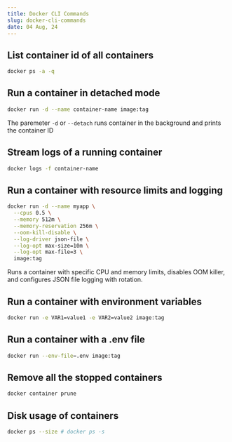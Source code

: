 ```yaml
---
title: Docker CLI Commands
slug: docker-cli-commands
date: 04 Aug, 24
---
```


## List container id of all containers

```sh
docker ps -a -q
```
## Run a container in detached mode

```sh
docker run -d --name container-name image:tag 
```
The paremeter `-d` or `--detach` runs container in the background and prints the container ID

## Stream logs of a running container

```sh
docker logs -f container-name
```
## Run a container with resource limits and logging

```sh
docker run -d --name myapp \
  --cpus 0.5 \
  --memory 512m \
  --memory-reservation 256m \
  --oom-kill-disable \
  --log-driver json-file \
  --log-opt max-size=10m \
  --log-opt max-file=3 \
  image:tag
```
Runs a container with specific CPU and memory limits, disables OOM killer, and configures JSON file logging with rotation.

## Run a container with environment variables

```sh
docker run -e VAR1=value1 -e VAR2=value2 image:tag 
```

## Run a container with a .env file

```sh
docker run --env-file=.env image:tag 
```

## Remove all the stopped containers

```sh
docker container prune
```

## Disk usage of containers
```sh
docker ps --size # docker ps -s
```
